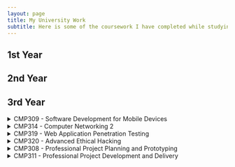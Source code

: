 ```yaml
---
layout: page
title: My University Work
subtitle: Here is some of the coursework I have completed while studying Ethical Hacking at Abertay University
---
```


## 1st Year


## 2nd Year

## 3rd Year
<details markdown = 1>
  <summary> CMP309 - Software Development for Mobile Devices</summary>

  **Overview:** In CMP309, I learned the basics of app development for Android using Java. Throughout the semester, I used Android Studio to create Android applications for smart devices.

  **Assessment:** The assessment involved creating an Android app that met a series of requirements related to industry-standard programming practices, and to deliver a presentation detailing the app's capabilities and features. To meet these requirements, I created an app that would allow users to upload food they had bought, which would then send periodic reminders to the user to eat the food before it went out of date. The app was created with the aim to prevent food waste and reduce money wasted on uneaten food.

**Grade:** A+
  

</details>
<details markdown = 1>
<summary> CMP314 - Computer Networking 2</summary>
**Overview:**
CMP314 focused on a wide veriety of networking concepts and introduced advanced technologies, methods, and protocols used by devices to communicate with eachother.

**Assessment:**
The assessment for this module involved conduscting a security evaluation of a network belonging to a fake company, Stark Inc. The requirements were to produce a report containing a detailed network diagram of the devices present on the network, a subnet table, an evaluation of any security weaknesses found, and a critical evaluation of the network design. My report for this assigment can be found [here](https://github.com/EncryptedSarah/encryptedsarah.github.io/blob/main/coursework/CMP314_SGardiner_Report.pdf)

**Grade:** A

</details>

<details markdown = 1>
  <summary> CMP319 - Web Application Penetration Testing</summary>
  
**Overview:**
This module involved learning advanced techniques used by Ethical Hackers to examine the security of web applications. This involved looking critically at the technologies used by web apps and learning how to exploit common security vulnerabilities and bypass authentication mechanisms. The lab work included learning the following techniques:
  - Code injection.
  - Bypassing client side controls, through the manipulation of cookies and URL parameters.
  - Attacking authentication, through attacking session management, discovering design flaws in authentication management, and attacking forgotten password functionality.
  - Cross site scripting.
  - Investigating web server security, by looking at popular web servers and their common vulnerabilities.

**Assessment:**
To conduct a comprehensive web application penetration test of a website, and to produce a document explaining your methodology, findings, and evaluation of the process. I was given a sample website, belonging to a fake pizza restaurant, alongside access to a test user account. To complete the assessment, I used the industry-standard OWASP Web Security Testing Guide alongside tools and techniques demonstrated in the lab work.
My assessment work can be found [here](https://encryptedsarah.github.io/coursework/SGardiner_CMP319_Web_App_Testing_Report.pdf)

**Grade:** A

</details>

<details markdown = 1>
  <summary> CMP320 - Advanced Ethical Hacking</summary>
  
**Overview:**
The Advanced Ethical Hacking module focused on using scripting to automate hacking and cybersecurity processes, as well as the tools and techniques used in malware analysis.

**Malware Analysis Assessment:**
Worth 30% of CMP320's final grade, the malware analysis assessment involved using appropriate malware analysis tools and techniques to analyse a malicious sample, and to then provide the findings with a write up in the format of a white paper report. My report covers the investigation of a WannaCry payload.
My report can be found [here](https://encryptedsarah.github.io/coursework/CMP320_SGardiner_Malware_Analysis_Report.pdf)

**Grade:** A

**Scripting Assessment:**
The scripting assessment in CMP320 involved creating a script that included some aspect of Ethical Hacking, Digital Forensics, or Network Security.
For my project, I chose to create a script that could parse through Python code and detect possibly malicious lines of code. Named 'Snake', this script allows for developers to check that libraries they are downloading using Pip are not malicious.
My report on Snake can be found [here](https://encryptedsarah.github.io/coursework/SGardiner_CMP320_Report.pdf)
The GitHub repository for Snake can be found [here](https://github.com/EncryptedSarah/snake)

**Grade:** A+

</details>

<details markdown = 1>
<summary>CMP308 - Professional Project Planning and Prototyping</summary>

**Overview:** This module focused on teaching professional project management concepts and their place within planning and development of a project. Throughout the semester, my group and I were tasked with creating a plan project using the taught management concepts.

**Assessment** Working within a team, the aim of CMP308's assessment was to create a client pitch presentation and a project plan report for our assigned project, which was to create a network health monitoring application. My areas of the report focused on documenting the change management plan, the communications management plan, the cost management plan, and the procurement management plan for the project.

**Grade:** A+

</details>
<details markdown = 1>
<summary>CMP311 - Professional Project Development and Delivery </summary>
  
**Overview:** A follow on from CMP308, this module involved developing and delivering the projected that was planned the previous semester. During this time, my group and I created an application with Python that was aimed to help small businesses monitor their network.
My role within the team was to help create the user interface of this app, which was done using PyQT, a Python library that allows for the handling of UI elements.

**Assessment:** Aside from delivering the network health monitoring app, the assessment for this module involved creating a presentation and report that detailed how the group had met the client's brief.
My area of the report covered the methodology used when creating the user interface. The full report can be found <a href="/coursework/CMP311_SGardiner_Report.pdf" class="image fit" type="application/pdf"> here </a>

**Grade:** A+

</details>

